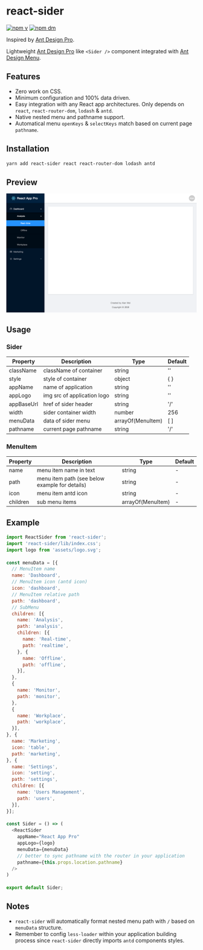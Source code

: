 # react-sider

[![npm v](https://img.shields.io/npm/v/react-sider.svg)](https://www.npmjs.com/package/react-sider)
[![npm dm](https://img.shields.io/npm/dm/react-sider.svg)](https://www.npmjs.com/package/react-sider)

Inspired by [Ant Design Pro](https://pro.ant.design/).

Lightweight [Ant Design Pro](https://pro.ant.design/) like `<Sider />` component integrated with [Ant Design Menu](http://ant.design/components/menu/).

## Features
* Zero work on CSS.
* Minimum configuration and 100% data driven.
* Easy integration with any React app architectures. Only depends on `react`, `react-router-dom`, `lodash` & `antd`.
* Native nested menu and pathname support.
* Automatical menu `openKeys` & `selectKeys` match based on current page `pathname`.

## Installation

```bash
yarn add react-sider react react-router-dom lodash antd
```

## Preview

![](./demo/preview.png)

## Usage

### Sider
| Property   | Description                 | Type              | Default |
| ---------- | --------------------------- | ----------------- | ------- |
| className  | className of container      | string            | ''      |
| style      | style of container          | object            | { }     |
| appName    | name of application         | string            | ''      |
| appLogo    | img src of application logo | string            | ''      |
| appBaseUrl | href of sider header        | string            | '/'     |
| width      | sider container width       | number            | 256     |
| menuData   | data of sider menu          | arrayOf(MenuItem) | [ ]     |
| pathname   | current page pathname       | string            | '/'     |

### MenuItem
| Property | Description                                    | Type              | Default |
| -------- | ---------------------------------------------- | ----------------- | ------- |
| name     | menu item name in text                         | string            | -       |
| path     | menu item path (see below example for details) | string            | -       |
| icon     | menu item antd icon                            | string            | -       |
| children | sub menu items                                 | arrayOf(MenuItem) | -       |

## Example

```javascript
import ReactSider from 'react-sider';
import 'react-sider/lib/index.css';
import logo from 'assets/logo.svg';

const menuData = [{
  // MenuItem name
  name: 'Dashboard',
  // MenuItem icon (antd icon)
  icon: 'dashboard',
  // MenuItem relative path
  path: 'dashboard',
  // SubMenu
  children: [{
    name: 'Analysis',
    path: 'analysis',
    children: [{
      name: 'Real-time',
      path: 'realtime',
    }, {
      name: 'Offline',
      path: 'offline',
    }],
  },
  {
    name: 'Monitor',
    path: 'monitor',
  },
  {
    name: 'Workplace',
    path: 'workplace',
  }],
}, {
  name: 'Marketing',
  icon: 'table',
  path: 'marketing',
}, {
  name: 'Settings',
  icon: 'setting',
  path: 'settings',
  children: [{
    name: 'Users Management',
    path: 'users',
  }],
}];

const Sider = () => (
  <ReactSider
    appName="React App Pro"
    appLogo={logo}
    menuData={menuData}
    // better to sync pathname with the router in your application
    pathname={this.props.location.pathname}
  />
)

export default Sider;
```

## Notes
* `react-sider` will automatically format nested menu path with `/` based on `menuData` structure.
* Remember to config `less-loader` within your application building process since `react-sider` directly imports `antd` components styles.